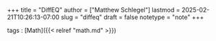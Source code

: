 +++
title = "DiffEQ"
author = ["Matthew Schlegel"]
lastmod = 2025-02-21T10:26:13-07:00
slug = "diffeq"
draft = false
notetype = "note"
+++

tags
: [Math]({{< relref "math.md" >}})
